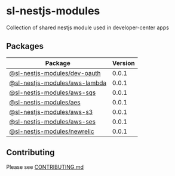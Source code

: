 # sl-nestjs-modules

Collection of shared nestjs module used in developer-center apps

## Packages

| Package                                           | Version |
| ------------------------------------------------- | ------- |
| [@sl-nestjs-modules/dev-oauth](packages/dev-oauth)   | 0.0.1   |
| [@sl-nestjs-modules/aws-lambda](packages/aws-lambda) | 0.0.1   |
| [@sl-nestjs-modules/aws-sqs](packages/aws-sqs)       | 0.0.1   |
| [@sl-nestjs-modules/aes](packages/aes)               | 0.0.1   |
| [@sl-nestjs-modules/aws-s3](packages/aws-s3)         | 0.0.1   |
| [@sl-nestjs-modules/aws-ses](packages/aws-ses)       | 0.0.1   |
| [@sl-nestjs-modules/newrelic](packages/newrelic)       | 0.0.1   |

## Contributing

Please see [CONTRIBUTING.md](./CONTRIBUTING.md)
